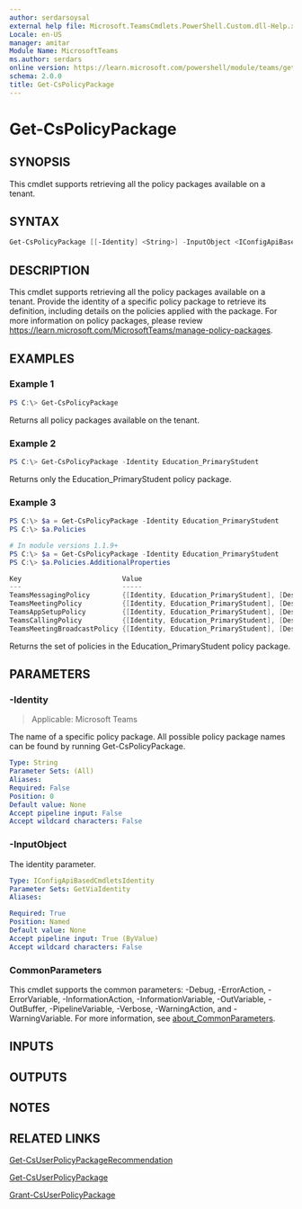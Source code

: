 ```yaml
---
author: serdarsoysal
external help file: Microsoft.TeamsCmdlets.PowerShell.Custom.dll-Help.xml
Locale: en-US
manager: amitar
Module Name: MicrosoftTeams
ms.author: serdars
online version: https://learn.microsoft.com/powershell/module/teams/get-cspolicypackage
schema: 2.0.0
title: Get-CsPolicyPackage
---
```


# Get-CsPolicyPackage

## SYNOPSIS

This cmdlet supports retrieving all the policy packages available on a tenant.

## SYNTAX

```powershell
Get-CsPolicyPackage [[-Identity] <String>] -InputObject <IConfigApiBasedCmdletsIdentity> [<CommonParameters>]
```

## DESCRIPTION

This cmdlet supports retrieving all the policy packages available on a tenant. Provide the identity of a specific policy package to retrieve its definition, including details on the policies applied with the package.
For more information on policy packages, please review https://learn.microsoft.com/MicrosoftTeams/manage-policy-packages.

## EXAMPLES

### Example 1
```powershell
PS C:\> Get-CsPolicyPackage
```

Returns all policy packages available on the tenant.

### Example 2
```powershell
PS C:\> Get-CsPolicyPackage -Identity Education_PrimaryStudent
```

Returns only the Education_PrimaryStudent policy package.

### Example 3
```powershell
PS C:\> $a = Get-CsPolicyPackage -Identity Education_PrimaryStudent
PS C:\> $a.Policies

# In module versions 1.1.9+
PS C:\> $a = Get-CsPolicyPackage -Identity Education_PrimaryStudent
PS C:\> $a.Policies.AdditionalProperties

Key                         Value
---                         -----
TeamsMessagingPolicy        {[Identity, Education_PrimaryStudent], [Description, This is an Education_PrimarySt...
TeamsMeetingPolicy          {[Identity, Education_PrimaryStudent], [Description, This is an Education_PrimarySt...
TeamsAppSetupPolicy         {[Identity, Education_PrimaryStudent], [Description, This is an Education_PrimarySt...
TeamsCallingPolicy          {[Identity, Education_PrimaryStudent], [Description, This is an Education_PrimarySt...
TeamsMeetingBroadcastPolicy {[Identity, Education_PrimaryStudent], [Description, This is an Education_PrimarySt...
```

Returns the set of policies in the Education_PrimaryStudent policy package.

## PARAMETERS

### -Identity

> Applicable: Microsoft Teams

The name of a specific policy package. All possible policy package names can be found by running Get-CsPolicyPackage.

```yaml
Type: String
Parameter Sets: (All)
Aliases:
Required: False
Position: 0
Default value: None
Accept pipeline input: False
Accept wildcard characters: False
```

### -InputObject

The identity parameter.

```yaml
Type: IConfigApiBasedCmdletsIdentity
Parameter Sets: GetViaIdentity
Aliases:

Required: True
Position: Named
Default value: None
Accept pipeline input: True (ByValue)
Accept wildcard characters: False
```

### CommonParameters
This cmdlet supports the common parameters: -Debug, -ErrorAction, -ErrorVariable, -InformationAction, -InformationVariable, -OutVariable, -OutBuffer, -PipelineVariable, -Verbose, -WarningAction, and -WarningVariable. For more information, see [about_CommonParameters](https://go.microsoft.com/fwlink/?LinkID=113216).

## INPUTS

## OUTPUTS

## NOTES

## RELATED LINKS

[Get-CsUserPolicyPackageRecommendation](https://learn.microsoft.com/powershell/module/teams/get-csuserpolicypackagerecommendation)

[Get-CsUserPolicyPackage](https://learn.microsoft.com/powershell/module/teams/get-csuserpolicypackage)

[Grant-CsUserPolicyPackage](https://learn.microsoft.com/powershell/module/teams/grant-csuserpolicypackage)
